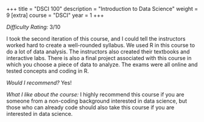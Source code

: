 +++
title = "DSCI 100"
description = "Introduction to Data Science"
weight = 9
[extra]
course = "DSCI"
year = 1
+++

*Difficulty Rating:* 3/10

I took the second iteration of this course, and I could tell the instructors worked hard to create a well-rounded syllabus. We used R in this course to do a lot of data analysis. The instructors also created their textbooks and interactive labs. There is also a final project associated with this course in which you choose a piece of data to analyze. The exams were all online and tested concepts and coding in R.

*Would I recommend?* Yes!

*What I like about the course:* I highly recommend this course if you are someone from a non-coding background interested in data science, but those who can already code should also take this course if you are interested in data science. 
